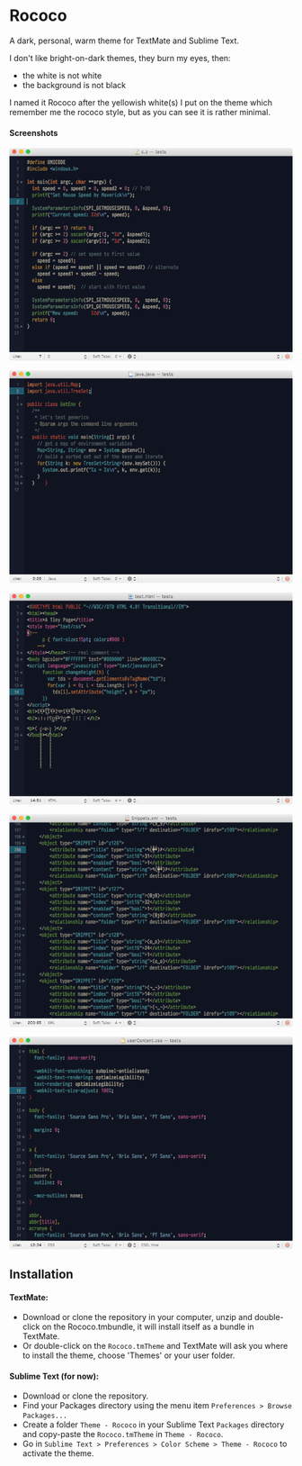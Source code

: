 # Rococo

A dark, personal, warm theme for TextMate and Sublime Text.

I don't like bright-on-dark themes, they burn my eyes, then:

* the white is not white
* the background is not black

I named it Rococo after the yellowish white(s) I put on the theme which remember me the rococo style, but as you can see it is rather minimal.


#### Screenshots

![C](screenshots/screeshot-2.png)

![Java](screenshots/screeshot-3.png)

![HTML](screenshots/screeshot-1.png)

![XML](screenshots/screeshot-4.png)

![CSS](screenshots/screeshot-5.png)

## Installation

#### TextMate:

* Download or clone the repository in your computer, unzip and double-click on the Rococo.tmbundle, it will install itself as a bundle in TextMate.
* Or double-click on the `Rococo.tmTheme` and TextMate will ask you where to install the theme, choose 'Themes' or your user folder.


#### Sublime Text (for now):

* Download or clone the repository.
* Find your Packages directory using the menu item `Preferences > Browse Packages...`
* Create a folder `Theme - Rococo` in your Sublime Text `Packages` directory and copy-paste the `Rococo.tmTheme` in `Theme - Rococo`.
* Go in `Sublime Text > Preferences > Color Scheme > Theme - Rococo` to activate the theme.



